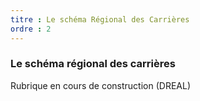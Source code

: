 ```yaml
---
titre : Le schéma Régional des Carrières
ordre : 2
---
```

### Le schéma régional des carrières
Rubrique en cours de construction (DREAL)